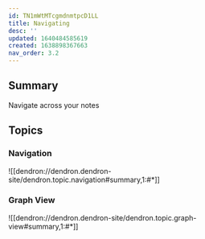 ```yaml
---
id: TN1mWtMTcgmdnmtpcD1LL
title: Navigating
desc: ''
updated: 1640484585619
created: 1638898367663
nav_order: 3.2
---
```


## Summary

Navigate across your notes

## Topics

### Navigation
![[dendron://dendron.dendron-site/dendron.topic.navigation#summary,1:#*]]

### Graph View
![[dendron://dendron.dendron-site/dendron.topic.graph-view#summary,1:#*]]
